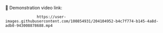 
🔗 Demonstration video link:

                  https://user-images.githubusercontent.com/100854931/204104952-b4c7f774-b145-4a8d-adb0-943008878688.mp4
